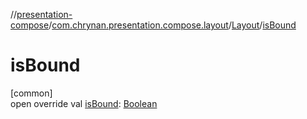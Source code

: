 //[presentation-compose](../../../index.md)/[com.chrynan.presentation.compose.layout](../index.md)/[Layout](index.md)/[isBound](is-bound.md)

# isBound

[common]\
open override val [isBound](is-bound.md): [Boolean](https://kotlinlang.org/api/latest/jvm/stdlib/kotlin/-boolean/index.html)
